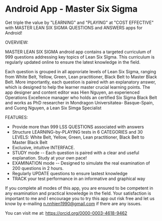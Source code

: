 # Android App - Master Six Sigma

Get triple the value by "LEARNING" and "PLAYING" at "COST EFFECTIVE" with MASTER LEAN SIX SIGMA QUESTIONS and ANSWERS apps for Android!

OVERVIEW:

MASTER LEAN SIX SIGMA android app contains a targeted curriculum of 999 questions addressing key topics of Lean Six SIgma. This curriculum is regularly updated online to ensure the latest knowledge in the field.

Each question is grouped in all approriate levels  of Lean Six Sigma, ranging from White Belt, Yellow, Green, Lean practitioner, Black Belt to Master Black Belt. More importantly, each question is paired with an explanatory answer, which is designed to help the learner master crucial learning points. The app designer and content editor was Hien Nguyen, an experienced Operations Excellence manager who holds an certified Six Sigma Black Belt and works as PhD researcher in Mondragon Universitatea- Basque-Spain, and Cuong Nguyen, a Lean Six Simga Specialist

FEATURES:

+  Provide more than 999 LSS QUESTIONS associated with answers
+  Structure LEARNING-by-PLAYING tests in 6 CATEGORIES and 30 LEVELS: White Belt, Yellow, Green, Lean practitioner, Black Belt to Master Black Belt
+  Exclusive, intuitive INTERFACE.
+  STUDY mode -- Each question is paired with a clear and useful explanation. Study at your own pace!
+  EXAMINATION mode -- Designed to simulate the real examination of 200 questions in 2 hours.
+  Regularly UPDATE questions to ensure lastest knowledge
+ TRACK your test performance in an informative and graphical way

If you complete all modes of this app, you are ensured to be competent in any examination and practical knowledge in the field. Your satisfaction is important to me and I encourage you to try this app out risk free and let us know by e-mailing n.nnhien1990@gmail.com if there are any issues.

You can visit me at: https://orcid.org/0000-0003-4618-9462
